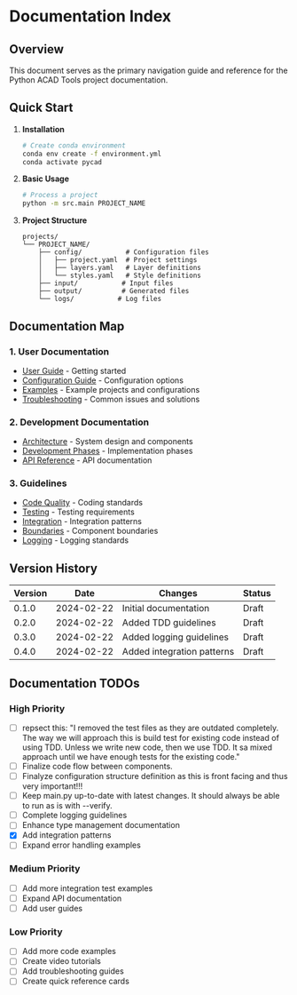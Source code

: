 # Documentation Index

## Overview
This document serves as the primary navigation guide and reference for the Python ACAD Tools project documentation.

## Quick Start

1. **Installation**
   ```bash
   # Create conda environment
   conda env create -f environment.yml
   conda activate pycad
   ```

2. **Basic Usage**
   ```bash
   # Process a project
   python -m src.main PROJECT_NAME
   ```

3. **Project Structure**
   ```
   projects/
   └── PROJECT_NAME/
       ├── config/           # Configuration files
       │   ├── project.yaml  # Project settings
       │   ├── layers.yaml   # Layer definitions
       │   └── styles.yaml   # Style definitions
       ├── input/           # Input files
       ├── output/          # Generated files
       └── logs/           # Log files
   ```

## Documentation Map

### 1. User Documentation
- [User Guide](user/GUIDE.md) - Getting started
- [Configuration Guide](user/CONFIG.md) - Configuration options
- [Examples](examples/) - Example projects and configurations
- [Troubleshooting](user/TROUBLESHOOTING.md) - Common issues and solutions

### 2. Development Documentation
- [Architecture](architecture/ARCHITECTURE.md) - System design and components
- [Development Phases](development/PHASES.md) - Implementation phases
- [API Reference](api/) - API documentation

### 3. Guidelines
- [Code Quality](guidelines/CODE_QUALITY.md) - Coding standards
- [Testing](guidelines/TESTING.md) - Testing requirements
- [Integration](guidelines/INTEGRATION.md) - Integration patterns
- [Boundaries](guidelines/BOUNDARIES.md) - Component boundaries
- [Logging](guidelines/LOGGING.md) - Logging standards

## Version History

| Version | Date | Changes | Status |
|---------|------|---------|--------|
| 0.1.0   | 2024-02-22 | Initial documentation | Draft |
| 0.2.0   | 2024-02-22 | Added TDD guidelines | Draft |
| 0.3.0   | 2024-02-22 | Added logging guidelines | Draft |
| 0.4.0   | 2024-02-22 | Added integration patterns | Draft |

## Documentation TODOs

### High Priority
- [ ] repsect this:
"I removed the test files as they are outdated completely. The way we will approach this is build test for existing code instead of using TDD. Unless we write new code, then we use TDD. It sa mixed approach until we have enough tests for the existing code."
- [ ] Finalize code flow between components.
- [ ] Finalyze configuration structure definition as this is front facing and thus very important!!!
- [ ] Keep main.py up-to-date with latest changes. It should always be able to run as is with --verify.
- [ ] Complete logging guidelines
- [ ] Enhance type management documentation
- [x] Add integration patterns
- [ ] Expand error handling examples

### Medium Priority
- [ ] Add more integration test examples
- [ ] Expand API documentation
- [ ] Add user guides

### Low Priority
- [ ] Add more code examples
- [ ] Create video tutorials
- [ ] Add troubleshooting guides
- [ ] Create quick reference cards
